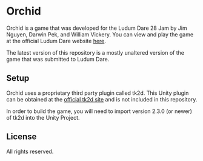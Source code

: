 Orchid
======

Orchid is a game that was developed for the Ludum Dare 28 Jam by Jim Nguyen, Darwin Pek, and William Vickery. You can view and play the game at the official Ludum Dare website  [here](http://www.ludumdare.com/compo/ludum-dare-28/?action=preview&uid=15471).

The latest version of this repository is a mostly unaltered version of the game that was submitted to Ludum Dare.


Setup
-----

Orchid uses a proprietary third party plugin called tk2d. This Unity plugin can be obtained at the [official tk2d site](http://www.unikronsoftware.com/2dtoolkit/) and is not included in this repository.

In order to build the game, you will need to import version 2.3.0 (or newer) of tk2d into the Unity Project.


License
-------

All rights reserved.
